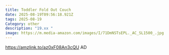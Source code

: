 ```yaml
---
title: Toddler Fold Out Couch
date: 2025-08-19T09:56:18.921Z
tags: 2025-08-19
Category: other
description: "19.xx "
image: https://m.media-amazon.com/images/I/71DmNSTsEPL._AC_SL1500_.jpg
---
```

https://amzlink.to/az0xF08An3cQU
AD